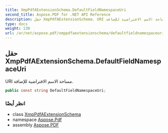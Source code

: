 ```yaml
---
title: XmpPdfAExtensionSchema.DefaultFieldNamespaceUri
second_title: Aspose.PDF for .NET API Reference
description: حقل XmpPdfAExtensionSchema. URI مساحة الاسم الافتراضية للإضافة
type: docs
weight: 130
url: /ar/net/aspose.pdf/xmppdfaextensionschema/defaultfieldnamespaceuri/
---
```

## حقل XmpPdfAExtensionSchema.DefaultFieldNamespaceUri

URI مساحة الاسم الافتراضية للإضافة.

```csharp
public const string DefaultFieldNamespaceUri;
```

### انظر أيضًا

* class [XmpPdfAExtensionSchema](../)
* namespace [Aspose.Pdf](../../../aspose.pdf/)
* assembly [Aspose.PDF](../../../)